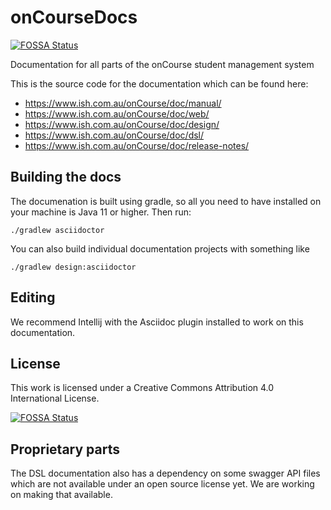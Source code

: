 # onCourseDocs
[![FOSSA Status](https://app.fossa.com/api/projects/git%2Bgithub.com%2Fishgroup%2FonCourseDocs.svg?type=shield)](https://app.fossa.com/projects/git%2Bgithub.com%2Fishgroup%2FonCourseDocs?ref=badge_shield)

Documentation for all parts of the onCourse student management system

This is the source code for the documentation which can be found here:

* https://www.ish.com.au/onCourse/doc/manual/
* https://www.ish.com.au/onCourse/doc/web/
* https://www.ish.com.au/onCourse/doc/design/
* https://www.ish.com.au/onCourse/doc/dsl/
* https://www.ish.com.au/onCourse/doc/release-notes/


## Building the docs

The documenation is built using gradle, so all you need to have installed on your machine is Java 11 or higher. Then run:

    ./gradlew asciidoctor

You can also build individual documentation projects with something like

    ./gradlew design:asciidoctor


## Editing

We recommend Intellij with the Asciidoc plugin installed to work on this documentation.


## License

This work is licensed under a Creative Commons Attribution 4.0 International License.


[![FOSSA Status](https://app.fossa.com/api/projects/git%2Bgithub.com%2Fishgroup%2FonCourseDocs.svg?type=large)](https://app.fossa.com/projects/git%2Bgithub.com%2Fishgroup%2FonCourseDocs?ref=badge_large)

## Proprietary parts

The DSL documentation also has a dependency on some swagger API files which are not available under an open source license yet. We are working on making that available.